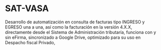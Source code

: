 # SAT-VASA
Desarrollo de automatización en consulta de facturas tipo INGRESO y EGRESO una a una, así como la facturación en la versión 4.X.X, directamente desde el Sistema de Administración tributaría, funciona con y sin eFirma, sincronizado a Google Drive,  optimizado para su uso  en Despacho fiscal Privado, 
